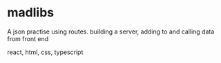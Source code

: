 # madlibs
A json practise using routes. building a server, adding to and calling data from front end

react, html, css, typescript
